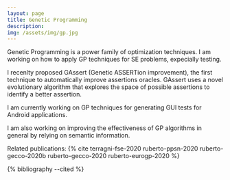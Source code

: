 ```yaml
---
layout: page
title: Genetic Programming
description: 
img: /assets/img/gp.jpg
---
```


Genetic Programming is a power family of optimization techniques. I am working on how to apply GP techniques for SE problems, expecially testing. 

I recenlty proposed GAssert (Genetic ASSERTion improvement), the first technique to automatically improve assertions oracles. GAssert uses a novel evolutionary algorithm that explores the space of possible assertions to identify a better assertion.

I am currently working on GP techniques for generating GUI tests for Android applications.

I am also working on improving the effectiveness of GP algorithms in general by relying on semantic information.

Related publications: {% cite terragni-fse-2020 ruberto-ppsn-2020 ruberto-gecco-2020b ruberto-gecco-2020 ruberto-eurogp-2020 %}

{% bibliography --cited %}